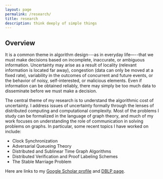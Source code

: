 ```yaml
---
layout: page
permalink: /research/
title: research
description: think deeply of simple things
---
```


## Overview

It is a common theme in algorithm design---as in everyday life—--that we must make decisions based on incomplete, inaccurate, or ambiguous information. Uncertainty may arise as a result of locality (relevant information is located far away), congestion (data can only be moved at a fixed rate), variability in the outcomes of concurrent and future events, or the behavior of noisy, self-interested, or malicious elements. Even if information can be obtained reliably, there may simply be too much data to disseminate before we must make a decision.

The central theme of my research is to understand the algorithmic cost of uncertainty. I address issues of uncertainty formally through the lenses of distributed computing and computational complexity. Most of the problems I study can be formalized in the language of graph theory, and much of my work focuses on understanding the role of communication in solving problems on graphs. In particular, some recent topics I have worked on include:

- Clock Synchronization
- Adversarial Queueing Theory
- Distributed and Sublinear Time Graph Algorithms
- Distributed Verification and Proof Labeling Schemes
- The Stable Marriage Problem

Here are links to my [Google Scholar profile](https://scholar.google.com/citations?user=vMmb4p0AAAAJ&hl=en) and [DBLP page](https://dblp.org/pid/147/4867.html).
